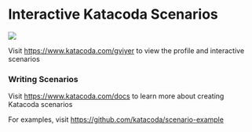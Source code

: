 # Interactive Katacoda Scenarios

[![](http://shields.katacoda.com/katacoda/gviyer/count.svg)](https://www.katacoda.com/gviyer "Get your profile on Katacoda.com")

Visit https://www.katacoda.com/gviyer to view the profile and interactive scenarios

### Writing Scenarios
Visit https://www.katacoda.com/docs to learn more about creating Katacoda scenarios

For examples, visit https://github.com/katacoda/scenario-example
